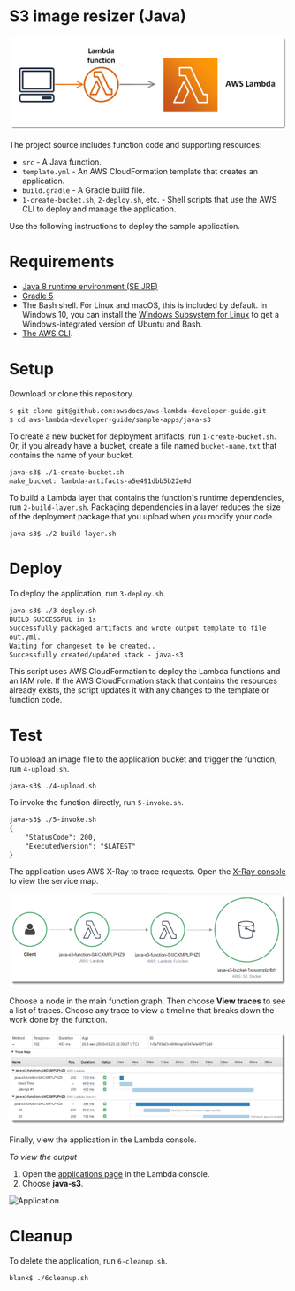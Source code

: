 # S3 image resizer (Java)

![Architecture](/sample-apps/blank/images/sample-blank.png)

The project source includes function code and supporting resources:

- `src` - A Java function.
- `template.yml` - An AWS CloudFormation template that creates an application.
- `build.gradle` - A Gradle build file.
- `1-create-bucket.sh`, `2-deploy.sh`, etc. - Shell scripts that use the AWS CLI to deploy and manage the application.

Use the following instructions to deploy the sample application.

# Requirements
- [Java 8 runtime environment (SE JRE)](https://www.oracle.com/java/technologies/javase-downloads.html)
- [Gradle 5](https://gradle.org/releases/)
- The Bash shell. For Linux and macOS, this is included by default. In Windows 10, you can install the [Windows Subsystem for Linux](https://docs.microsoft.com/en-us/windows/wsl/install-win10) to get a Windows-integrated version of Ubuntu and Bash.
- [The AWS CLI](https://docs.aws.amazon.com/cli/latest/userguide/cli-chap-install.html).

# Setup
Download or clone this repository.

    $ git clone git@github.com:awsdocs/aws-lambda-developer-guide.git
    $ cd aws-lambda-developer-guide/sample-apps/java-s3

To create a new bucket for deployment artifacts, run `1-create-bucket.sh`. Or, if you already have a bucket, create a file named `bucket-name.txt` that contains the name of your bucket.

    java-s3$ ./1-create-bucket.sh
    make_bucket: lambda-artifacts-a5e491dbb5b22e0d

To build a Lambda layer that contains the function's runtime dependencies, run `2-build-layer.sh`. Packaging dependencies in a layer reduces the size of the deployment package that you upload when you modify your code.

    java-s3$ ./2-build-layer.sh

# Deploy
To deploy the application, run `3-deploy.sh`.

    java-s3$ ./3-deploy.sh
    BUILD SUCCESSFUL in 1s
    Successfully packaged artifacts and wrote output template to file out.yml.
    Waiting for changeset to be created..
    Successfully created/updated stack - java-s3

This script uses AWS CloudFormation to deploy the Lambda functions and an IAM role. If the AWS CloudFormation stack that contains the resources already exists, the script updates it with any changes to the template or function code.

# Test
To upload an image file to the application bucket and trigger the function, run `4-upload.sh`.

    java-s3$ ./4-upload.sh

To invoke the function directly, run `5-invoke.sh`.

    java-s3$ ./5-invoke.sh
    {
        "StatusCode": 200,
        "ExecutedVersion": "$LATEST"
    }

The application uses AWS X-Ray to trace requests. Open the [X-Ray console](https://console.aws.amazon.com/xray/home#/service-map) to view the service map.

![Service Map](/sample-apps/java-s3/images/java-s3-servicemap.png)

Choose a node in the main function graph. Then choose **View traces** to see a list of traces. Choose any trace to view a timeline that breaks down the work done by the function.

![Trace](/sample-apps/java-s3/images/java-s3-trace.png)

Finally, view the application in the Lambda console.

*To view the output*
1. Open the [applications page](https://console.aws.amazon.com/lambda/home#/applications) in the Lambda console.
2. Choose **java-s3**.

  ![Application](/sample-apps/java-s3/images/java-s3-application.png)

# Cleanup
To delete the application, run `6-cleanup.sh`.

    blank$ ./6cleanup.sh
